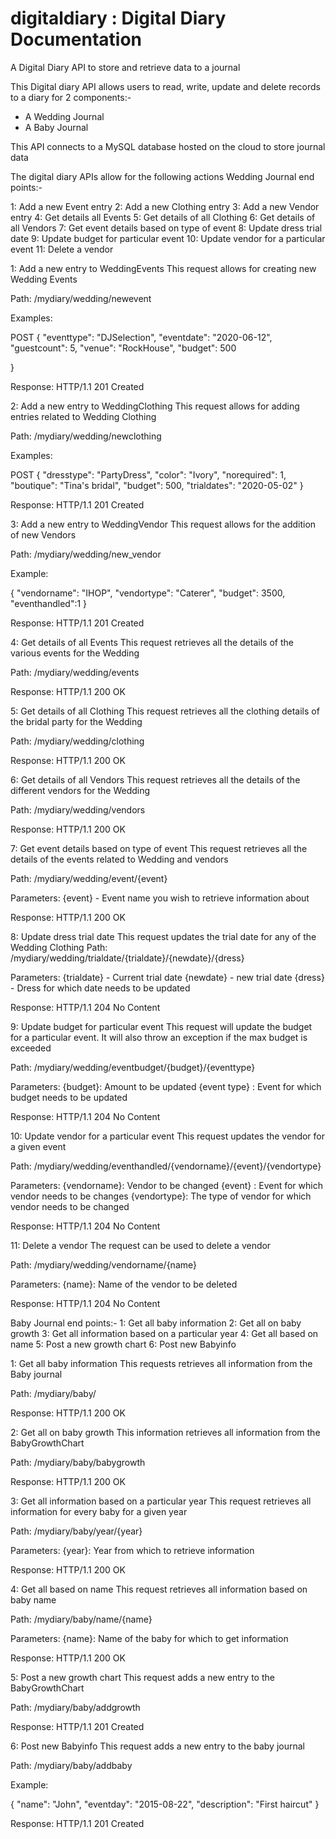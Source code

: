 # digitaldiary : Digital Diary Documentation

A Digital Diary API to store and retrieve data to a journal


This Digital diary API  allows users to read, write, update and delete records to a diary for 2 components:-
- A Wedding Journal
- A Baby Journal

This API connects to a MySQL database hosted on the cloud to store journal data

The digital diary APIs allow for the following actions
Wedding Journal end points:- 

1: Add a new Event entry
2: Add a new Clothing entry
3: Add a new Vendor entry
4: Get details all Events
5: Get details of all Clothing
6: Get details of all Vendors
7: Get event details based on type of event
8: Update dress trial date
9: Update budget for particular event
10: Update vendor for a particular event
11: Delete a vendor


1: Add a new entry to WeddingEvents
   This request allows for creating new Wedding Events

Path:
/mydiary/wedding/newevent


Examples:

POST
{
    "eventtype": "DJSelection",
    "eventdate": "2020-06-12",
    "guestcount": 5,
    "venue": "RockHouse",
    "budget": 500

}

Response:
HTTP/1.1 201 Created
 

2: Add a new entry to WeddingClothing
   This request allows for adding entries related to Wedding Clothing

Path:
/mydiary/wedding/newclothing


Examples:

POST
{
    "dresstype": "PartyDress",
    "color": "Ivory",
    "norequired": 1,
    "boutique": "Tina's bridal",
    "budget": 500,
    "trialdates": "2020-05-02"
}

Response:
HTTP/1.1 201 Created

3: Add a new entry to WeddingVendor
   This request allows for the addition of new Vendors

Path:
/mydiary/wedding/new_vendor

Example:

{
    "vendorname": "IHOP",
    "vendortype": "Caterer",
    "budget": 3500,
    "eventhandled":1
}


Response:
HTTP/1.1 201 Created



4: Get details of all Events
   This request retrieves all the details of the various events for the Wedding

Path:
/mydiary/wedding/events

Response:
HTTP/1.1 200 OK


5: Get details of all Clothing
    This request retrieves all the clothing details of the bridal party for the Wedding

Path:
/mydiary/wedding/clothing

Response:
HTTP/1.1 200 OK

6: Get details of all Vendors
   This request retrieves all the details of the different vendors for the Wedding


Path:
/mydiary/wedding/vendors

Response:
HTTP/1.1 200 OK

7: Get event details based on type of event
   This request retrieves all the details of the events related to Wedding and vendors

Path:
/mydiary/wedding/event/{event}

Parameters: 
{event} - Event name you wish to retrieve information about

Response:
HTTP/1.1 200 OK


8: Update dress trial date
   This request updates the trial date for any of the Wedding Clothing
Path:
/mydiary/wedding/trialdate/{trialdate}/{newdate}/{dress}

Parameters:
{trialdate} - Current trial date
{newdate} - new trial date
{dress} - Dress for which date needs to be updated

Response:
HTTP/1.1 204 No Content


9: Update budget for particular event
   This request will update the budget for a particular event. It will also throw an exception if the max  budget is exceeded


Path:
/mydiary/wedding/eventbudget/{budget}/{eventtype}

Parameters:
{budget}: Amount to be updated
{event type} : Event for which budget needs to be updated

Response:
HTTP/1.1 204 No Content



10: Update vendor for a particular event
    This request updates the vendor for a given event 

Path:
/mydiary/wedding/eventhandled/{vendorname}/{event}/{vendortype}

Parameters:
{vendorname}: Vendor to be changed
{event} :  Event for which vendor needs to be changes
{vendortype}: The type of vendor for which vendor needs to be changed

Response:
HTTP/1.1 204 No Content


11: Delete a vendor
    The request can be used to delete a vendor


Path:
/mydiary/wedding/vendorname/{name}

Parameters:
{name}: Name of the vendor to be deleted

Response:
HTTP/1.1 204 No Content


Baby Journal end points:- 
1: Get all baby information
2: Get all on baby growth
3: Get all information based on a particular year
4: Get all based on name
5: Post a new growth chart
6: Post new Babyinfo


1: Get all baby information
   This requests retrieves all information from the Baby journal

Path:
/mydiary/baby/

Response:
HTTP/1.1 200 OK


2: Get all on baby growth
   This information retrieves all information from the BabyGrowthChart 

Path:
/mydiary/baby/babygrowth

Response:
HTTP/1.1 200 OK


3: Get all information based on a particular year
   This request retrieves all information for every baby for a given year

Path:
/mydiary/baby/year/{year}

Parameters:
{year}: Year from which to retrieve information

Response:
HTTP/1.1 200 OK


4: Get all based on name
   This request retrieves all information based on baby name

Path:
/mydiary/baby/name/{name}

Parameters:
{name}: Name of the baby for which to get information

Response:
HTTP/1.1 200 OK

5: Post a new growth chart
   This request adds a new entry to the BabyGrowthChart

Path:
/mydiary/baby/addgrowth

Response:
HTTP/1.1 201 Created


6: Post new Babyinfo
   This request adds a new entry to the baby journal

Path:
/mydiary/baby/addbaby

Example:

{
    "name": "John",
    "eventday": "2015-08-22",
    "description": "First haircut"
}

Response:
HTTP/1.1 201 Created	


